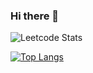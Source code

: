 ### Hi there 👋
![Leetcode Stats](https://leetcard.jacoblin.cool/guterfps?theme=unicorn)

[![Top Langs](https://github-readme-stats.vercel.app/api/top-langs/?username=Guterfps&layout=donut&langs_count=10&hide=css,html&size_weight=0.5&count_weight=0.5&theme=dark)](https://github.com/Guterfps/github-readme-stats)

<!--
**Guterfps/Guterfps** is a ✨ _special_ ✨ repository because its `README.md` (this file) appears on your GitHub profile.

Here are some ideas to get you started:

- 🔭 I’m currently working on ...
- 🌱 I’m currently learning ...
- 👯 I’m looking to collaborate on ...
- 🤔 I’m looking for help with ...
- 💬 Ask me about ...
- 📫 How to reach me: ...
- 😄 Pronouns: ...
- ⚡ Fun fact: ...
-->

